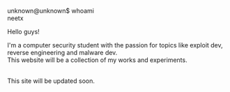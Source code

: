 <!--
.. title: Welcome
.. slug: index
.. date: 2021-01-14 22:55:14 UTC+01:00
.. tags: 
.. category: 
.. link: 
.. description: 
.. type: text
-->

unknown@unknown$ whoami<br>
neetx

Hello guys!

I'm a computer security student with the passion for topics like exploit dev, reverse engineering and malware dev.<br>
This website will be a collection of my works and experiments.<br><br>

This site will be updated soon.


